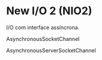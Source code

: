 # __New I/O 2 (NIO2)__

I/O com interface assíncrona.

AsynchronousSocketChannel

AsynchronousServerSocketChannel